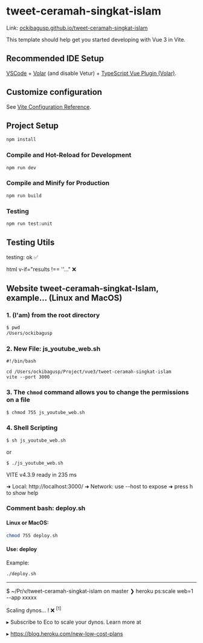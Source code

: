 # tweet-ceramah-singkat-islam

Link:
[ockibagusp.github.io/tweet-ceramah-singkat-islam](https://ockibagusp.github.io/tweet-ceramah-singkat-islam)

This template should help get you started developing with Vue 3 in Vite.

## Recommended IDE Setup

[VSCode](https://code.visualstudio.com/) + [Volar](https://marketplace.visualstudio.com/items?itemName=Vue.volar) (and disable Vetur) + [TypeScript Vue Plugin (Volar)](https://marketplace.visualstudio.com/items?itemName=Vue.vscode-typescript-vue-plugin).

## Customize configuration

See [Vite Configuration Reference](https://vitejs.dev/config/).

## Project Setup

```sh
npm install
```

### Compile and Hot-Reload for Development

```sh
npm run dev
```

### Compile and Minify for Production

```sh
npm run build
```

### Testing

```sh
npm run test:unit
```

## Testing Utils

testing: ok ✅

html v-if="results !== ''..." ❌

## Website tweet-ceramah-singkat-Islam, example... (Linux and MacOS)

### 1. (I'am) from the root directory

```sh
$ pwd
/Users/ockibagusp
```

### 2. New File: js_youtube_web.sh

```
#!/bin/bash

cd /Users/ockibagusp/Project/vue3/tweet-ceramah-singkat-islam
vite --port 3000
```

### 3. The `chmod` command allows you to change the permissions on a file

```sh
$ chmod 755 js_youtube_web.sh
```

### 4. Shell Scripting

```sh
$ sh js_youtube_web.sh
```

or

```sh
$ ./js_youtube_web.sh
```

VITE v4.3.9 ready in 235 ms

➜ Local: http://localhost:3000/
➜ Network: use --host to expose
➜ press h to show help

### Comment bash: deploy.sh

#### Linux or MacOS:

```sh
chmod 755 deploy.sh
```

#### Use: deploy

Example:

```sh
./deploy.sh
```

---

$ ~/Pr/v/tweet-ceramah-singkat-islam on master ❯ heroku ps:scale web=1 --app xxxxx

Scaling dynos... ! ❌ <sup>[1]<sup>

▸ Subscribe to Eco to scale your dynos. Learn more at

▸ https://blog.heroku.com/new-low-cost-plans
